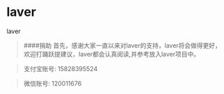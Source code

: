 # laver
laver


> ####捐助
> 首先，感谢大家一直以来对laver的支持，laver将会做得更好，欢迎打踊跃提建议，laver都会认真阅读,并参考放入laver项目中。

> 支付宝账号: 15828395524

> 微信账号: 120011676